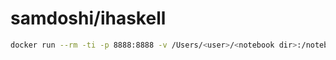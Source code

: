 # samdoshi/ihaskell
```bash
docker run --rm -ti -p 8888:8888 -v /Users/<user>/<notebook dir>:/notebooks samdoshi/ihaskell
```

